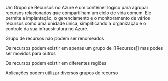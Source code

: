 Um Grupo de Recursos no Azure é um contêiner lógico para agrupar recursos relacionados que compartilham um ciclo de vida comum. Ele permite a implantação, o gerenciamento e o monitoramento de vários recursos como uma unidade única, simplificando a organização e o controle da sua infraestrutura no Azure. 

Grupo de recursos não podem ser renomeados 

Os recursos podem existir em apenas um grupo de [[Recursos]] mas podes ser movidos para outros

Os recursos podem existir em diferentes regiões

Aplicações podem utilizar diversos grupos de recurso

